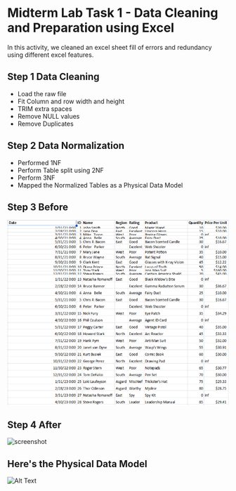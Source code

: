 
# Midterm Lab Task 1 - Data Cleaning and Preparation using Excel
In this activity, we cleaned an excel sheet fill of errors and redundancy using different excel features.
## Step 1 Data Cleaning
- Load the raw file
- Fit Column and row width and height
- TRIM extra spaces
- Remove NULL values
- Remove Duplicates
## Step 2 Data Normalization
- Performed 1NF
- Perform Table split using 2NF
- Perform 3NF
- Mapped the Normalized Tables as a Physical Data Model
## Step 3 Before
![screenshot](/Midterm%20Task%201/Images/Before.png)

## Step 4 After
![screenshot](/Midterm%20Tas%201/Images/After.png)

## Here's the Physical Data Model
<img src="images/ERD.....png" alt="Alt Text" Width="800" heigth="500">
